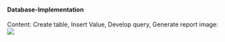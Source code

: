 #### Database-Implementation
Content: Create table, Insert Value, Develop query, Generate report
image: ![](path/to/smallorb.png)
